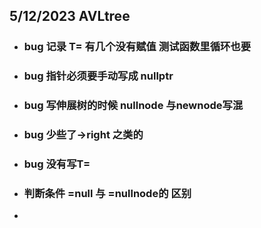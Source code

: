 ## 5/12/2023 AVLtree
* ### bug 记录 T= 有几个没有赋值 测试函数里循环也要
* ### bug 指针必须要手动写成 nullptr       
* ### bug 写伸展树的时候 nullnode 与newnode写混
* ### bug 少些了->right 之类的 
* ### bug 没有写T=
* ### 判断条件 =null 与 =nullnode的 区别
* 